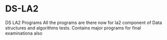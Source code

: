 # DS-LA2
DS LA2 Programs
All the programs are there now for la2 component of Data structures and algorithms tests.
Contains major programs for final examinationa also
